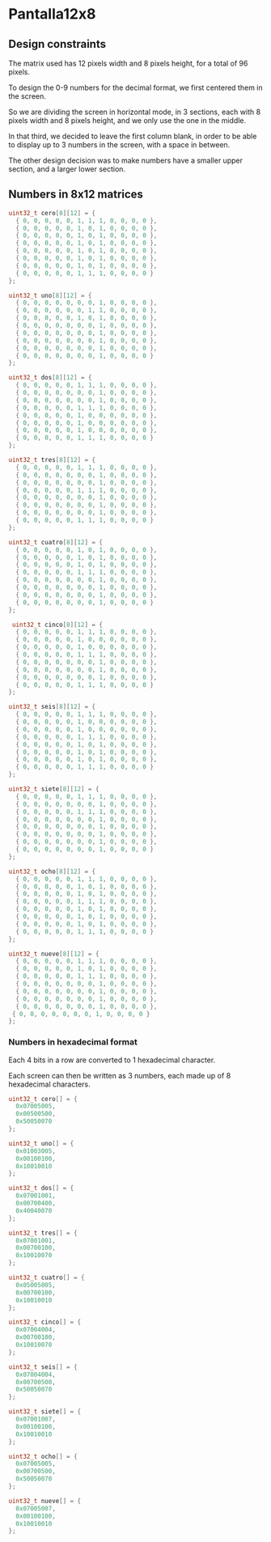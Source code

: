 # Pantalla12x8

## Design constraints

The matrix used has 12 pixels width and 8 pixels height, for a total of 96 pixels.

To design the 0-9 numbers for the decimal format, we first centered them in the screen.

So we are dividing the screen in horizontal mode, in 3 sections, each with 8 pixels width and 8 pixels height, and we only use the one in the middle.

In that third, we decided to leave the first column blank, in order to be able to display up to 3 numbers in the screen, with a space in between.

The other design decision was to make numbers have a smaller upper section, and a larger lower section.


## Numbers in 8x12 matrices

```cpp
uint32_t cero[8][12] = {
  { 0, 0, 0, 0, 0, 1, 1, 1, 0, 0, 0, 0 },
  { 0, 0, 0, 0, 0, 1, 0, 1, 0, 0, 0, 0 },
  { 0, 0, 0, 0, 0, 1, 0, 1, 0, 0, 0, 0 },
  { 0, 0, 0, 0, 0, 1, 0, 1, 0, 0, 0, 0 },
  { 0, 0, 0, 0, 0, 1, 0, 1, 0, 0, 0, 0 },
  { 0, 0, 0, 0, 0, 1, 0, 1, 0, 0, 0, 0 },
  { 0, 0, 0, 0, 0, 1, 0, 1, 0, 0, 0, 0 },
  { 0, 0, 0, 0, 0, 1, 1, 1, 0, 0, 0, 0 }
};

uint32_t uno[8][12] = {
  { 0, 0, 0, 0, 0, 0, 0, 1, 0, 0, 0, 0 },
  { 0, 0, 0, 0, 0, 0, 1, 1, 0, 0, 0, 0 },
  { 0, 0, 0, 0, 0, 1, 0, 1, 0, 0, 0, 0 },
  { 0, 0, 0, 0, 0, 0, 0, 1, 0, 0, 0, 0 },
  { 0, 0, 0, 0, 0, 0, 0, 1, 0, 0, 0, 0 },
  { 0, 0, 0, 0, 0, 0, 0, 1, 0, 0, 0, 0 },
  { 0, 0, 0, 0, 0, 0, 0, 1, 0, 0, 0, 0 },
  { 0, 0, 0, 0, 0, 0, 0, 1, 0, 0, 0, 0 }
};

uint32_t dos[8][12] = {
  { 0, 0, 0, 0, 0, 1, 1, 1, 0, 0, 0, 0 },
  { 0, 0, 0, 0, 0, 0, 0, 1, 0, 0, 0, 0 },
  { 0, 0, 0, 0, 0, 0, 0, 1, 0, 0, 0, 0 },
  { 0, 0, 0, 0, 0, 1, 1, 1, 0, 0, 0, 0 },
  { 0, 0, 0, 0, 0, 1, 0, 0, 0, 0, 0, 0 },
  { 0, 0, 0, 0, 0, 1, 0, 0, 0, 0, 0, 0 },
  { 0, 0, 0, 0, 0, 1, 0, 0, 0, 0, 0, 0 },
  { 0, 0, 0, 0, 0, 1, 1, 1, 0, 0, 0, 0 }
};

uint32_t tres[8][12] = {
  { 0, 0, 0, 0, 0, 1, 1, 1, 0, 0, 0, 0 },
  { 0, 0, 0, 0, 0, 0, 0, 1, 0, 0, 0, 0 },
  { 0, 0, 0, 0, 0, 0, 0, 1, 0, 0, 0, 0 },
  { 0, 0, 0, 0, 0, 1, 1, 1, 0, 0, 0, 0 },
  { 0, 0, 0, 0, 0, 0, 0, 1, 0, 0, 0, 0 },
  { 0, 0, 0, 0, 0, 0, 0, 1, 0, 0, 0, 0 },
  { 0, 0, 0, 0, 0, 0, 0, 1, 0, 0, 0, 0 },
  { 0, 0, 0, 0, 0, 1, 1, 1, 0, 0, 0, 0 }
};

uint32_t cuatro[8][12] = {
  { 0, 0, 0, 0, 0, 1, 0, 1, 0, 0, 0, 0 },
  { 0, 0, 0, 0, 0, 1, 0, 1, 0, 0, 0, 0 },
  { 0, 0, 0, 0, 0, 1, 0, 1, 0, 0, 0, 0 },
  { 0, 0, 0, 0, 0, 1, 1, 1, 0, 0, 0, 0 },
  { 0, 0, 0, 0, 0, 0, 0, 1, 0, 0, 0, 0 },
  { 0, 0, 0, 0, 0, 0, 0, 1, 0, 0, 0, 0 },
  { 0, 0, 0, 0, 0, 0, 0, 1, 0, 0, 0, 0 },
  { 0, 0, 0, 0, 0, 0, 0, 1, 0, 0, 0, 0 }
};

 uint32_t cinco[8][12] = {
  { 0, 0, 0, 0, 0, 1, 1, 1, 0, 0, 0, 0 },
  { 0, 0, 0, 0, 0, 1, 0, 0, 0, 0, 0, 0 },
  { 0, 0, 0, 0, 0, 1, 0, 0, 0, 0, 0, 0 },
  { 0, 0, 0, 0, 0, 1, 1, 1, 0, 0, 0, 0 },
  { 0, 0, 0, 0, 0, 0, 0, 1, 0, 0, 0, 0 },
  { 0, 0, 0, 0, 0, 0, 0, 1, 0, 0, 0, 0 },
  { 0, 0, 0, 0, 0, 0, 0, 1, 0, 0, 0, 0 },
  { 0, 0, 0, 0, 0, 1, 1, 1, 0, 0, 0, 0 }
};

uint32_t seis[8][12] = {
  { 0, 0, 0, 0, 0, 1, 1, 1, 0, 0, 0, 0 },
  { 0, 0, 0, 0, 0, 1, 0, 0, 0, 0, 0, 0 },
  { 0, 0, 0, 0, 0, 1, 0, 0, 0, 0, 0, 0 },
  { 0, 0, 0, 0, 0, 1, 1, 1, 0, 0, 0, 0 },
  { 0, 0, 0, 0, 0, 1, 0, 1, 0, 0, 0, 0 },
  { 0, 0, 0, 0, 0, 1, 0, 1, 0, 0, 0, 0 },
  { 0, 0, 0, 0, 0, 1, 0, 1, 0, 0, 0, 0 },
  { 0, 0, 0, 0, 0, 1, 1, 1, 0, 0, 0, 0 }
};

uint32_t siete[8][12] = {
  { 0, 0, 0, 0, 0, 1, 1, 1, 0, 0, 0, 0 },
  { 0, 0, 0, 0, 0, 0, 0, 1, 0, 0, 0, 0 },
  { 0, 0, 0, 0, 0, 1, 1, 1, 0, 0, 0, 0 },
  { 0, 0, 0, 0, 0, 0, 0, 1, 0, 0, 0, 0 },
  { 0, 0, 0, 0, 0, 0, 0, 1, 0, 0, 0, 0 },
  { 0, 0, 0, 0, 0, 0, 0, 1, 0, 0, 0, 0 },
  { 0, 0, 0, 0, 0, 0, 0, 1, 0, 0, 0, 0 },
  { 0, 0, 0, 0, 0, 0, 0, 1, 0, 0, 0, 0 }
};

uint32_t ocho[8][12] = {
  { 0, 0, 0, 0, 0, 1, 1, 1, 0, 0, 0, 0 },
  { 0, 0, 0, 0, 0, 1, 0, 1, 0, 0, 0, 0 },
  { 0, 0, 0, 0, 0, 1, 0, 1, 0, 0, 0, 0 },
  { 0, 0, 0, 0, 0, 1, 1, 1, 0, 0, 0, 0 },
  { 0, 0, 0, 0, 0, 1, 0, 1, 0, 0, 0, 0 },
  { 0, 0, 0, 0, 0, 1, 0, 1, 0, 0, 0, 0 },
  { 0, 0, 0, 0, 0, 1, 0, 1, 0, 0, 0, 0 },
  { 0, 0, 0, 0, 0, 1, 1, 1, 0, 0, 0, 0 }
};

uint32_t nueve[8][12] = {
  { 0, 0, 0, 0, 0, 1, 1, 1, 0, 0, 0, 0 },
  { 0, 0, 0, 0, 0, 1, 0, 1, 0, 0, 0, 0 },
  { 0, 0, 0, 0, 0, 1, 1, 1, 0, 0, 0, 0 },
  { 0, 0, 0, 0, 0, 0, 0, 1, 0, 0, 0, 0 },
  { 0, 0, 0, 0, 0, 0, 0, 1, 0, 0, 0, 0 },
  { 0, 0, 0, 0, 0, 0, 0, 1, 0, 0, 0, 0 },
  { 0, 0, 0, 0, 0, 0, 0, 1, 0, 0, 0, 0 },
 { 0, 0, 0, 0, 0, 0, 0, 1, 0, 0, 0, 0 }
};
```

### Numbers in hexadecimal format

Each 4 bits in a row are converted to 1 hexadecimal character.

Each screen can then be written as 3 numbers, each made up of 8 hexadecimal characters.

```cpp
uint32_t cero[] = {
  0x07005005,
  0x00500500,
  0x50050070
};

uint32_t uno[] = {
  0x01003005,
  0x00100100,
  0x10010010
};

uint32_t dos[] = {
  0x07001001,
  0x00700400,
  0x40040070
};

uint32_t tres[] = {
  0x07001001,
  0x00700100,
  0x10010070
};

uint32_t cuatro[] = {
  0x05005005,
  0x00700100,
  0x10010010
};

uint32_t cinco[] = {
  0x07004004,
  0x00700100,
  0x10010070
};

uint32_t seis[] = {
  0x07004004,
  0x00700500,
  0x50050070
};

uint32_t siete[] = {
  0x07001007,
  0x00100100,
  0x10010010
};

uint32_t ocho[] = {
  0x07005005,
  0x00700500,
  0x50050070
};

uint32_t nueve[] = {
  0x07005007,
  0x00100100,
  0x10010010
};
```

